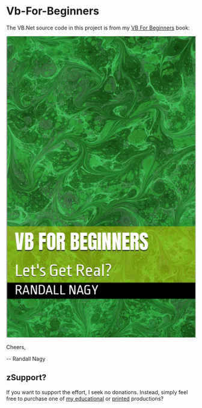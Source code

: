 # Vb-For-Beginners
The VB.Net source code in this project is from my [VB For Beginners](https://www.amazon.com/dp/B09HRB796V) book:

![2021 Edition](https://github.com/soft9000/Vb-For-Beginners/blob/main/_Graphics/CoverAmazonKindle.png)

Cheers,

-- Randall Nagy

## zSupport?
If you want to support the effort, I seek no donations. Instead, simply feel free to purchase one of [my educational](https://www.udemy.com/user/randallnagy2/) or [printed](https://www.amazon.com/Randall-Nagy/e/B08ZJLH1VN?ref=sr_ntt_srch_lnk_1&qid=1660050704&sr=8-1) productions?
